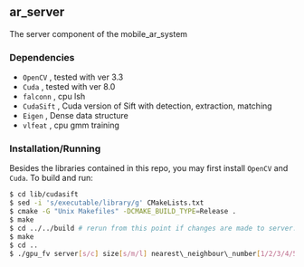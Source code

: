 ## ar_server

The server component of the mobile\_ar\_system


### Dependencies

  - `OpenCV` , tested with ver 3.3
  - `Cuda` , tested with ver 8.0
  - `falconn` , cpu lsh
  - `CudaSift` , Cuda version of Sift with detection, extraction, matching
  - `Eigen` , Dense data structure
  - `vlfeat` , cpu gmm training

### Installation/Running

Besides the libraries contained in this repo, you may first install `OpenCV` and `Cuda`. 
To build and run:

```sh
$ cd lib/cudasift 
$ sed -i 's/executable/library/g' CMakeLists.txt
$ cmake -G "Unix Makefiles" -DCMAKE_BUILD_TYPE=Release .
$ make
$ cd ../../build # rerun from this point if changes are made to server.cpp or reco.cpp
$ make
$ cd ..
$ ./gpu_fv server[s/c] size[s/m/l] nearest\_neighbour\_number[1/2/3/4/5] port\_number[#XXXXX] 
```

